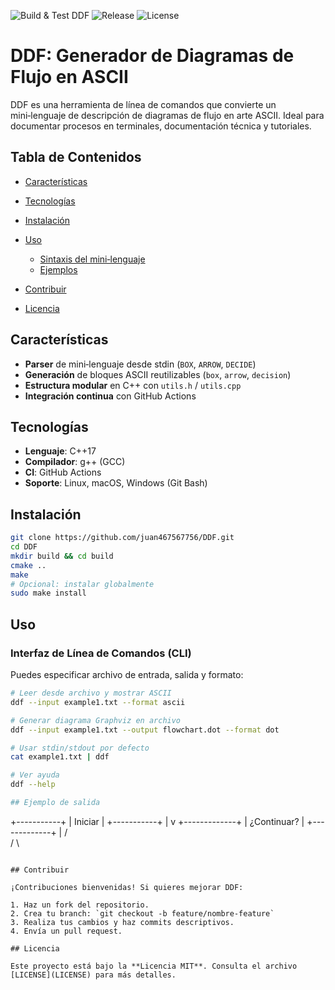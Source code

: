 ![Build & Test DDF](https://github.com/juan467567756/DDF/actions/workflows/build.yml/badge.svg)
![Release](https://img.shields.io/github/v/release/juan467567756/DDF)
![License](https://img.shields.io/github/license/juan467567756/DDF)

# DDF: Generador de Diagramas de Flujo en ASCII

DDF es una herramienta de línea de comandos que convierte un mini‑lenguaje de descripción de diagramas de flujo en arte ASCII. Ideal para documentar procesos en terminales, documentación técnica y tutoriales.

## Tabla de Contenidos

* [Características](#características)
* [Tecnologías](#tecnologías)
* [Instalación](#instalación)
* [Uso](#uso)

  * [Sintaxis del mini‑lenguaje](#sintaxis-del-mini-lenguaje)
  * [Ejemplos](#ejemplos)
* [Contribuir](#contribuir)
* [Licencia](#licencia)

## Características

* **Parser** de mini‑lenguaje desde stdin (`BOX`, `ARROW`, `DECIDE`)
* **Generación** de bloques ASCII reutilizables (`box`, `arrow`, `decision`)
* **Estructura modular** en C++ con `utils.h` / `utils.cpp`
* **Integración continua** con GitHub Actions

## Tecnologías

* **Lenguaje**: C++17
* **Compilador**: g++ (GCC)
* **CI**: GitHub Actions
* **Soporte**: Linux, macOS, Windows (Git Bash)

## Instalación

```bash
git clone https://github.com/juan467567756/DDF.git
cd DDF
mkdir build && cd build
cmake ..
make
# Opcional: instalar globalmente
sudo make install
```

## Uso

### Interfaz de Línea de Comandos (CLI)

Puedes especificar archivo de entrada, salida y formato:

```bash
# Leer desde archivo y mostrar ASCII
ddf --input example1.txt --format ascii

# Generar diagrama Graphviz en archivo
ddf --input example1.txt --output flowchart.dot --format dot

# Usar stdin/stdout por defecto
cat example1.txt | ddf

# Ver ayuda
ddf --help

## Ejemplo de salida

```
+-----------+
|  Iniciar  |
+-----------+
     |
     v
 +-------------+
 | ¿Continuar? |
 +-------------+
     |
    / \
   /   \
```

## Contribuir

¡Contribuciones bienvenidas! Si quieres mejorar DDF:

1. Haz un fork del repositorio.
2. Crea tu branch: `git checkout -b feature/nombre-feature`
3. Realiza tus cambios y haz commits descriptivos.
4. Envía un pull request.

## Licencia

Este proyecto está bajo la **Licencia MIT**. Consulta el archivo [LICENSE](LICENSE) para más detalles.
